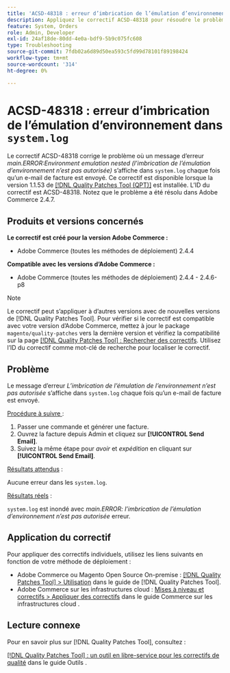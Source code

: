 ```yaml
---
title: 'ACSD-48318 : erreur d’imbrication de l’émulation d’environnement dans « system.log »'
description: Appliquez le correctif ACSD-48318 pour résoudre le problème d’Adobe Commerce où un message d’erreur *main.ERROR:Environment emulation nested is not allowed* apparaît dans « system.log » chaque fois qu’un e-mail de facture est envoyé.
feature: System, Orders
role: Admin, Developer
exl-id: 24af18de-80dd-4e0a-bdf9-5b9c075fc608
type: Troubleshooting
source-git-commit: 7fdb02a6d89d50ea593c5fd99d78101f89198424
workflow-type: tm+mt
source-wordcount: '314'
ht-degree: 0%

---
```


# ACSD-48318 : erreur d’imbrication de l’émulation d’environnement dans `system.log`

Le correctif ACSD-48318 corrige le problème où un message d’erreur *main.ERROR:Environment emulation nested (l’imbrication de l’émulation d’environnement n’est pas autorisée)* s’affiche dans `system.log` chaque fois qu’un e-mail de facture est envoyé. Ce correctif est disponible lorsque la version 1.1.53 de [[!DNL Quality Patches Tool (QPT)]](/help/tools/quality-patches-tool/quality-patches-tool-to-self-serve-quality-patches.md) est installée. L’ID du correctif est ACSD-48318. Notez que le problème a été résolu dans Adobe Commerce 2.4.7.

## Produits et versions concernés

**Le correctif est créé pour la version Adobe Commerce :**

* Adobe Commerce (toutes les méthodes de déploiement) 2.4.4

**Compatible avec les versions d’Adobe Commerce :**

* Adobe Commerce (toutes les méthodes de déploiement) 2.4.4 - 2.4.6-p8

>[!NOTE]
>
>Le correctif peut s’appliquer à d’autres versions avec de nouvelles versions de [!DNL Quality Patches Tool]. Pour vérifier si le correctif est compatible avec votre version d’Adobe Commerce, mettez à jour le package `magento/quality-patches` vers la dernière version et vérifiez la compatibilité sur la page [[!DNL Quality Patches Tool] : Rechercher des correctifs](https://experienceleague.adobe.com/tools/commerce-quality-patches/index.html?lang=fr). Utilisez l’ID du correctif comme mot-clé de recherche pour localiser le correctif.

## Problème

Le message d’erreur *L’imbrication de l’émulation de l’environnement n’est pas autorisée* s’affiche dans `system.log` chaque fois qu’un e-mail de facture est envoyé.

<u>Procédure à suivre </u> :

1. Passer une commande et générer une facture.
1. Ouvrez la facture depuis Admin et cliquez sur **[!UICONTROL Send Email]**.
1. Suivez la même étape pour *avoir* et *expédition* en cliquant sur **[!UICONTROL Send Email]**.

<u>Résultats attendus</u> :

Aucune erreur dans les `system.log`.

<u>Résultats réels</u> :

`system.log` est inondé avec *main.ERROR: l’imbrication de l’émulation d’environnement n’est pas autorisée* erreur.

## Application du correctif

Pour appliquer des correctifs individuels, utilisez les liens suivants en fonction de votre méthode de déploiement :

* Adobe Commerce ou Magento Open Source On-premise : [[!DNL Quality Patches Tool] > Utilisation](/help/tools/quality-patches-tool/usage.md) dans le guide de [!DNL Quality Patches Tool].
* Adobe Commerce sur les infrastructures cloud : [Mises à niveau et correctifs > Appliquer des correctifs](https://experienceleague.adobe.com/docs/commerce-cloud-service/user-guide/develop/upgrade/apply-patches.html?lang=fr) dans le guide Commerce sur les infrastructures cloud .

## Lecture connexe

Pour en savoir plus sur [!DNL Quality Patches Tool], consultez :

[[!DNL Quality Patches Tool] : un outil en libre-service pour les correctifs de qualité](/help/tools/quality-patches-tool/quality-patches-tool-to-self-serve-quality-patches.md) dans le guide Outils .

